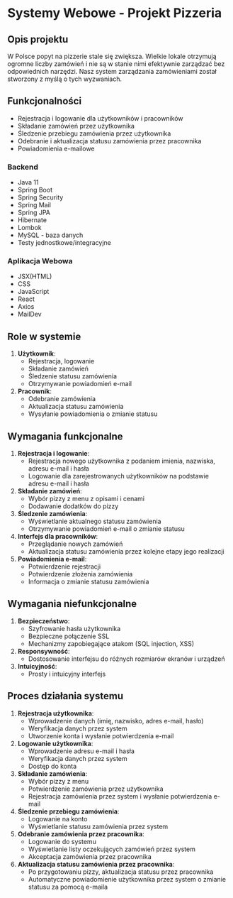 # Systemy Webowe - Projekt Pizzeria

## Opis projektu
W Polsce popyt na pizzerie stale się zwiększa. Wielkie lokale otrzymują ogromne liczby zamówień i nie są w stanie nimi efektywnie zarządzać bez odpowiednich narzędzi. Nasz system zarządzania zamówieniami został stworzony z myślą o tych wyzwaniach.

## Funkcjonalności
- Rejestracja i logowanie dla użytkowników i pracowników
- Składanie zamówień przez użytkownika
- Śledzenie przebiegu zamówienia przez użytkownika
- Odebranie i aktualizacja statusu zamówienia przez pracownika
- Powiadomienia e-mailowe

### Backend
- Java 11
- Spring Boot
- Spring Security
- Spring Mail
- Spring JPA
- Hibernate
- Lombok
- MySQL - baza danych
- Testy jednostkowe/integracyjne

### Aplikacja Webowa
- JSX(HTML)
- CSS
- JavaScript
- React
- Axios
- MailDev

## Role w systemie
1. **Użytkownik**: 
   - Rejestracja, logowanie
   - Składanie zamówień
   - Śledzenie statusu zamówienia
   - Otrzymywanie powiadomień e-mail
2. **Pracownik**:
   - Odebranie zamówienia
   - Aktualizacja statusu zamówienia
   - Wysyłanie powiadomienia o zmianie statusu

## Wymagania funkcjonalne
1. **Rejestracja i logowanie**: 
   - Rejestracja nowego użytkownika z podaniem imienia, nazwiska, adresu e-mail i hasła
   - Logowanie dla zarejestrowanych użytkowników na podstawie adresu e-mail i hasła
2. **Składanie zamówień**: 
   - Wybór pizzy z menu z opisami i cenami
   - Dodawanie dodatków do pizzy
3. **Śledzenie zamówienia**:
   - Wyświetlanie aktualnego statusu zamówienia
   - Otrzymywanie powiadomień e-mail o zmianie statusu
4. **Interfejs dla pracowników**:
   - Przeglądanie nowych zamówień
   - Aktualizacja statusu zamówienia przez kolejne etapy jego realizacji
5. **Powiadomienia e-mail**:
   - Potwierdzenie rejestracji
   - Potwierdzenie złożenia zamówienia
   - Informacja o zmianie statusu zamówienia

## Wymagania niefunkcjonalne
1. **Bezpieczeństwo**:
   - Szyfrowanie hasła użytkownika
   - Bezpieczne połączenie SSL
   - Mechanizmy zapobiegające atakom (SQL injection, XSS)
2. **Responsywność**:
   - Dostosowanie interfejsu do różnych rozmiarów ekranów i urządzeń
3. **Intuicyjność**:
   - Prosty i intuicyjny interfejs

## Proces działania systemu
1. **Rejestracja użytkownika**:
   - Wprowadzenie danych (imię, nazwisko, adres e-mail, hasło)
   - Weryfikacja danych przez system
   - Utworzenie konta i wysłanie potwierdzenia e-mail
2. **Logowanie użytkownika**:
   - Wprowadzenie adresu e-mail i hasła
   - Weryfikacja danych przez system
   - Dostęp do konta
3. **Składanie zamówienia**:
   - Wybór pizzy z menu
   - Potwierdzenie zamówienia przez użytkownika
   - Rejestracja zamówienia przez system i wysłanie potwierdzenia e-mail
4. **Śledzenie przebiegu zamówienia**:
   - Logowanie na konto
   - Wyświetlanie statusu zamówienia przez system
5. **Odebranie zamówienia przez pracownika**:
   - Logowanie do systemu
   - Wyświetlanie listy oczekujących zamówień przez system
   - Akceptacja zamówienia przez pracownika
6. **Aktualizacja statusu zamówienia przez pracownika**:
   - Po przygotowaniu pizzy, aktualizacja statusu przez pracownika
   - Automatyczne powiadomienie użytkownika przez system o zmianie statusu za pomocą e-maila

